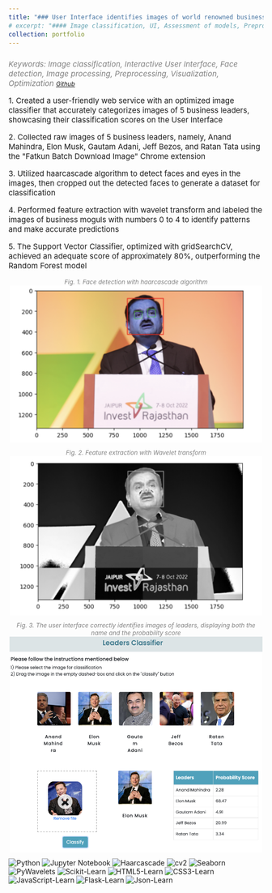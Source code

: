 ```yaml
---
title: "### User Interface identifies images of world renowned businessmen"
# excerpt: "#### Image classification, UI, Assessment of models, Preprocessing, Feature engineering, Visualization, Optimization<br/>"
collection: portfolio
---
```

<p style="font-size:15px; color:gray; font-style: italic; margin-top: 25px;">Keywords: Image classification, Interactive User Interface, Face detection, Image processing, Preprocessing, Visualization, Optimization
<a style="font-size:12px;" href="https://github.com/SayliMN/LeadersClassifier" target="_blank">Github</a>
</p>

<p style="font-size:15px">
    1. Created a user-friendly web service with an optimized image classifier that accurately categorizes images of 5 business leaders, showcasing their classification scores on the User Interface </p>
<p style="font-size:15px">
    2. Collected raw images of 5 business leaders, namely, Anand Mahindra, Elon Musk, Gautam Adani, Jeff Bezos, and Ratan Tata using the "Fatkun Batch Download Image" Chrome extension</p>
<p style="font-size:15px">
    3. Utilized haarcascade algorithm to detect faces and eyes in the images, then cropped out the detected faces to generate a dataset for classification</p>
<p style="font-size:15px">
    4. Performed feature extraction with wavelet transform and labeled the images of business moguls with numbers 0 to 4 to identify patterns and make accurate predictions</p>
<p style="font-size:15px">
    5. The Support Vector Classifier, optimized with gridSearchCV, achieved an adequate score of approximately 80%, outperforming the Random Forest model</p>


<!-- img[alt=UIclassifier] {  }

![UIclassifier](/images/leadersClassifier.png)  -->

<p style="font-size:12px; color:grey; font-style: italic; text-align: center;">Fig. 1. Face detection with haarcascade algorithm
    <img src="/images/face_recognition.png" alt="Face and eyes detection" style="display: block; margin-left: auto; margin-right: auto; width: 500px;">
</p>
<p style="font-size:12px; color:grey; font-style: italic; text-align: center;">Fig. 2. Feature extraction with Wavelet transform
    <img src="/images/face_recognition_after_wavelet.png" alt="UI image" style="display: block; margin-left: auto; margin-right: auto; width: 500px;">
</p>
<p style="font-size:12px; color:grey; font-style: italic; text-align: center;">Fig. 3. The user interface correctly identifies images of leaders, displaying both the name and the probability score
    <img src="/images/leaders_classifier_Result.png" alt="Classification probability" style="display: block; margin-left: auto; margin-right: auto; width: 500px;">
</p>


<p style="margin-top:10px">
    <img src="https://img.shields.io/badge/Python-green" alt="Python">
    <img src="https://img.shields.io/badge/Jupyter%20Notebook-orange" alt="Jupyter Notebook">
    <img src="https://img.shields.io/badge/Haarcascade-violet" alt="Haarcascade">
    <img src="https://img.shields.io/badge/cv2-cornflowerblue" alt="cv2">
    <img src="https://img.shields.io/badge/Seaborn-navy" alt="Seaborn">
    <img src="https://img.shields.io/badge/PyWavelets-orchid" alt="PyWavelets">
    <img src="https://img.shields.io/badge/Sklearn-teal" alt="Scikit-Learn">
    <img src="https://img.shields.io/badge/HTML5-olive" alt="HTML5-Learn">
    <img src="https://img.shields.io/badge/CSS3-maroon" alt="CSS3-Learn">
    <img src="https://img.shields.io/badge/JavaScript-goldenrod" alt="JavaScript-Learn">
    <img src="https://img.shields.io/badge/Flask-grey" alt="Flask-Learn">
    <img src="https://img.shields.io/badge/Json-blue" alt="Json-Learn">
</p>

<p>

</p>